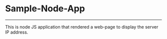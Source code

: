 # Sample-Node-App

---

This is node JS application that rendered a web-page to display the server IP address.
